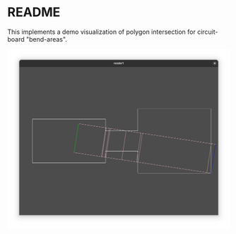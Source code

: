 
# README

This implements a demo visualization of polygon intersection for circuit-board
"bend-areas".

![screenshot](screenshot.png)
